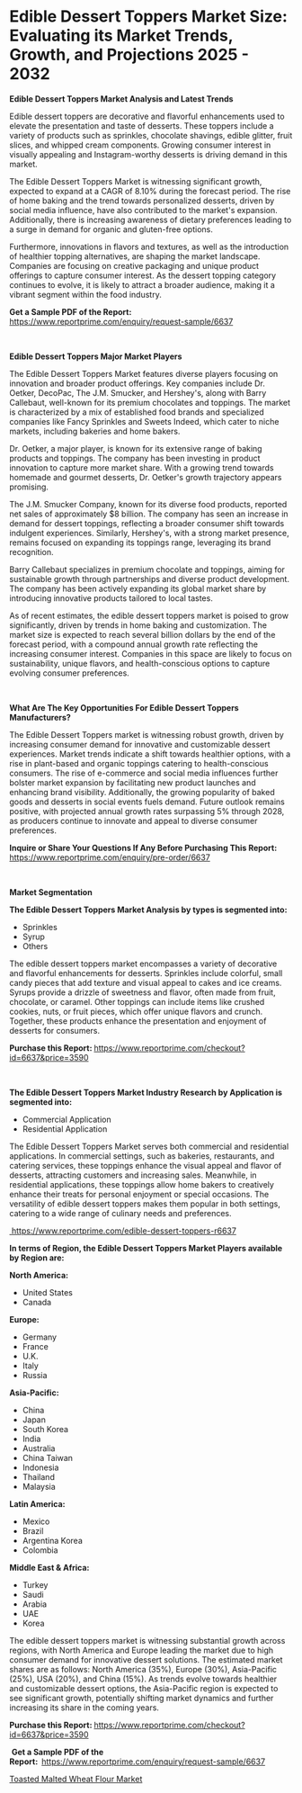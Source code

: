 <p><h1>Edible Dessert Toppers Market Size: Evaluating its Market Trends, Growth, and Projections 2025 - 2032</h1></p><p><strong>Edible Dessert Toppers Market Analysis and Latest Trends</strong></p>
<p><p>Edible dessert toppers are decorative and flavorful enhancements used to elevate the presentation and taste of desserts. These toppers include a variety of products such as sprinkles, chocolate shavings, edible glitter, fruit slices, and whipped cream components. Growing consumer interest in visually appealing and Instagram-worthy desserts is driving demand in this market.</p><p>The Edible Dessert Toppers Market is witnessing significant growth, expected to expand at a CAGR of 8.10% during the forecast period. The rise of home baking and the trend towards personalized desserts, driven by social media influence, have also contributed to the market's expansion. Additionally, there is increasing awareness of dietary preferences leading to a surge in demand for organic and gluten-free options. </p><p>Furthermore, innovations in flavors and textures, as well as the introduction of healthier topping alternatives, are shaping the market landscape. Companies are focusing on creative packaging and unique product offerings to capture consumer interest. As the dessert topping category continues to evolve, it is likely to attract a broader audience, making it a vibrant segment within the food industry.</p></p>
<p><strong>Get a Sample PDF of the Report:&nbsp;</strong> <a href="https://www.reportprime.com/enquiry/request-sample/6637?utm_campaign=3046&utm_medium=2&utm_source=Github&utm_content=ia&utm_term=19032025&utm_id=edible-dessert-toppers">https://www.reportprime.com/enquiry/request-sample/6637</a></p>
<p>&nbsp;</p>
<p><strong>Edible Dessert Toppers Major Market Players</strong></p>
<p><p>The Edible Dessert Toppers Market features diverse players focusing on innovation and broader product offerings. Key companies include Dr. Oetker, DecoPac, The J.M. Smucker, and Hershey's, along with Barry Callebaut, well-known for its premium chocolates and toppings. The market is characterized by a mix of established food brands and specialized companies like Fancy Sprinkles and Sweets Indeed, which cater to niche markets, including bakeries and home bakers.</p><p>Dr. Oetker, a major player, is known for its extensive range of baking products and toppings. The company has been investing in product innovation to capture more market share. With a growing trend towards homemade and gourmet desserts, Dr. Oetker's growth trajectory appears promising.</p><p>The J.M. Smucker Company, known for its diverse food products, reported net sales of approximately $8 billion. The company has seen an increase in demand for dessert toppings, reflecting a broader consumer shift towards indulgent experiences. Similarly, Hershey's, with a strong market presence, remains focused on expanding its toppings range, leveraging its brand recognition.</p><p>Barry Callebaut specializes in premium chocolate and toppings, aiming for sustainable growth through partnerships and diverse product development. The company has been actively expanding its global market share by introducing innovative products tailored to local tastes.</p><p>As of recent estimates, the edible dessert toppers market is poised to grow significantly, driven by trends in home baking and customization. The market size is expected to reach several billion dollars by the end of the forecast period, with a compound annual growth rate reflecting the increasing consumer interest. Companies in this space are likely to focus on sustainability, unique flavors, and health-conscious options to capture evolving consumer preferences.</p></p>
<p>&nbsp;</p>
<p><strong>What Are The Key Opportunities For Edible Dessert Toppers Manufacturers?</strong></p>
<p><p>The Edible Dessert Toppers market is witnessing robust growth, driven by increasing consumer demand for innovative and customizable dessert experiences. Market trends indicate a shift towards healthier options, with a rise in plant-based and organic toppings catering to health-conscious consumers. The rise of e-commerce and social media influences further bolster market expansion by facilitating new product launches and enhancing brand visibility. Additionally, the growing popularity of baked goods and desserts in social events fuels demand. Future outlook remains positive, with projected annual growth rates surpassing 5% through 2028, as producers continue to innovate and appeal to diverse consumer preferences.</p></p>
<p><strong>Inquire or Share Your Questions If Any Before Purchasing This Report:</strong> <a href="https://www.reportprime.com/enquiry/pre-order/6637?utm_campaign=3046&utm_medium=2&utm_source=Github&utm_content=ia&utm_term=19032025&utm_id=edible-dessert-toppers">https://www.reportprime.com/enquiry/pre-order/6637</a></p>
<p>&nbsp;</p>
<p><strong>Market Segmentation</strong></p>
<p><strong>The Edible Dessert Toppers Market Analysis by types is segmented into:</strong></p>
<p><ul><li>Sprinkles</li><li>Syrup</li><li>Others</li></ul></p>
<p><p>The edible dessert toppers market encompasses a variety of decorative and flavorful enhancements for desserts. Sprinkles include colorful, small candy pieces that add texture and visual appeal to cakes and ice creams. Syrups provide a drizzle of sweetness and flavor, often made from fruit, chocolate, or caramel. Other toppings can include items like crushed cookies, nuts, or fruit pieces, which offer unique flavors and crunch. Together, these products enhance the presentation and enjoyment of desserts for consumers.</p></p>
<p><strong>Purchase this Report:&nbsp;</strong><a href="https://www.reportprime.com/checkout?id=6637&price=3590&utm_campaign=3046&utm_medium=2&utm_source=Github&utm_content=ia&utm_term=19032025&utm_id=edible-dessert-toppers">https://www.reportprime.com/checkout?id=6637&price=3590</a></p>
<p>&nbsp;</p>
<p><strong>The Edible Dessert Toppers Market Industry Research by Application is segmented into:</strong></p>
<p><ul><li>Commercial Application</li><li>Residential Application</li></ul></p>
<p><p>The Edible Dessert Toppers Market serves both commercial and residential applications. In commercial settings, such as bakeries, restaurants, and catering services, these toppings enhance the visual appeal and flavor of desserts, attracting customers and increasing sales. Meanwhile, in residential applications, these toppings allow home bakers to creatively enhance their treats for personal enjoyment or special occasions. The versatility of edible dessert toppers makes them popular in both settings, catering to a wide range of culinary needs and preferences.</p></p>
<p><a href="https://www.reportprime.com/edible-dessert-toppers-r6637?utm_campaign=3046&utm_medium=2&utm_source=Github&utm_content=ia&utm_term=19032025&utm_id=edible-dessert-toppers">&nbsp;https://www.reportprime.com/edible-dessert-toppers-r6637</a></p>
<p><strong>In terms of Region, the Edible Dessert Toppers Market Players available by Region are:</strong></p>
<p>
    <p> <strong> North America: </strong>
        <ul>
            <li>United States</li>
            <li>Canada</li>
        </ul>
        </p> 
    <p> <strong> Europe: </strong>
        <ul>
            <li>Germany</li>
            <li>France</li>
            <li>U.K.</li>
            <li>Italy</li>
            <li>Russia</li>
        </ul>
        </p> 
    <p> <strong> Asia-Pacific: </strong>
        <ul>
            <li>China</li>
            <li>Japan</li>
            <li>South Korea</li>
            <li>India</li>
            <li>Australia</li>
            <li>China Taiwan</li>
            <li>Indonesia</li>
            <li>Thailand</li>
            <li>Malaysia</li>
        </ul>
        </p> 
    <p> <strong> Latin America: </strong>
        <ul>
            <li>Mexico</li>
            <li>Brazil</li>
            <li>Argentina Korea</li>
            <li>Colombia</li>
        </ul>
        </p> 
    <p> <strong> Middle East & Africa: </strong>
        <ul>
            <li>Turkey</li>
            <li>Saudi</li>
            <li>Arabia</li>
            <li>UAE</li>
            <li>Korea</li>
        </ul>
    </p>
    </p>
<p><p>The edible dessert toppers market is witnessing substantial growth across regions, with North America and Europe leading the market due to high consumer demand for innovative dessert solutions. The estimated market shares are as follows: North America (35%), Europe (30%), Asia-Pacific (25%), USA (20%), and China (15%). As trends evolve towards healthier and customizable dessert options, the Asia-Pacific region is expected to see significant growth, potentially shifting market dynamics and further increasing its share in the coming years.</p></p>
<p><strong>Purchase this Report: </strong><a href="https://www.reportprime.com/checkout?id=6637&price=3590&utm_campaign=3046&utm_medium=2&utm_source=Github&utm_content=ia&utm_term=19032025&utm_id=edible-dessert-toppers">https://www.reportprime.com/checkout?id=6637&price=3590</a></p>
<p>&nbsp;<strong>Get a Sample PDF of the Report:&nbsp;&nbsp;</strong><a href="https://www.reportprime.com/enquiry/request-sample/6637?utm_campaign=3046&utm_medium=2&utm_source=Github&utm_content=ia&utm_term=19032025&utm_id=edible-dessert-toppers">https://www.reportprime.com/enquiry/request-sample/6637</a></p>
<p><strong></strong></p>
<p><p><a href="https://github.com/steegwajma22/Market-Research-Report-List-1/blob/main/toasted-malted-wheat-flour-market.md?utm_campaign=3046&utm_medium=2&utm_source=Github&utm_content=ia&utm_term=19032025&utm_id=edible-dessert-toppers">Toasted Malted Wheat Flour Market</a></p></p>